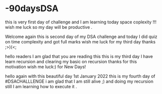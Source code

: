 # -90daysDSA

this is very first day of challenge and I am learning today space coplexity !!!
wish me luck so my day will be productive .

Welcome again this is second day of my DSA challenge and today I did quiz on time complexity and  got full marks wish me luck for my third day thanks ;>)(<;

hello readers I am glad that you are reading this this is my third day I have learn recursion and clearing my basic on recursion 
thanks for this motivation wish me luck:) for New Days!

hello again with this beautiful day 1st January 2022 this is my fourth day of #DSACHALLLENGE i am glad that I am still alive ;) and doing my recursion still I am learning how to execute it .
